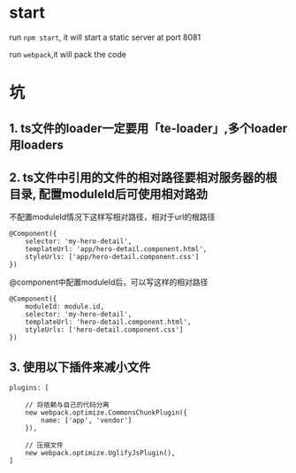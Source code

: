 # start
run ```npm start```, it will start a static server at port 8081

run ```webpack```,it will pack the code

# 坑
## 1. ts文件的loader一定要用「te-loader」,多个loader用loaders
## 2. ts文件中引用的文件的相对路径要相对服务器的根目录, 配置moduleId后可使用相对路劲

不配置moduleId情况下这样写相对路径，相对于url的根路径
```
@Component({
    selector: 'my-hero-detail',
    templateUrl: 'app/hero-detail.component.html',
    styleUrls: ['app/hero-detail.component.css']
})
```
@component中配置moduleId后，可以写这样的相对路径
```
@Component({
    moduleId: module.id,
    selector: 'my-hero-detail',
    templateUrl: 'hero-detail.component.html',
    styleUrls: ['hero-detail.component.css']
})
```
## 3. 使用以下插件来减小文件
```
plugins: [

    // 将依赖与自己的代码分离
    new webpack.optimize.CommonsChunkPlugin({
        name: ['app', 'vendor']
    }),

    // 压缩文件
    new webpack.optimize.UglifyJsPlugin(),
]
```
